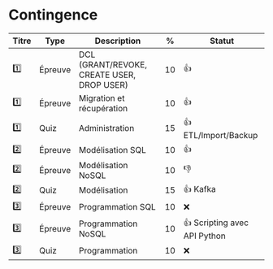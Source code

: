 # Contingence


| Titre | Type    | Description                                         | % | Statut           |
|-------|---------|-----------------------------------------------------|---|------------------|
| :one: | Épreuve | DCL (GRANT/REVOKE, CREATE USER, DROP USER)          | 10|:+1:|
| :one: | Épreuve | Migration et récupération                           | 10|:+1:|
| :one: | Quiz    | Administration                                      | 15|:+1: ETL/Import/Backup|
| :two: | Épreuve | Modélisation SQL                                    | 10|:+1:|
| :two: | Épreuve | Modélisation NoSQL                                  | 10|:-1:|
| :two: | Quiz    | Modélisation                                        | 15|:+1: Kafka|
|:three:|Épreuve  | Programmation SQL                                   | 10|:x: |
|:three:|Épreuve  | Programmation NoSQL                                 | 10|:+1: Scripting avec API Python |
|:three:| Quiz    | Programmation                                       | 10|:x:|
